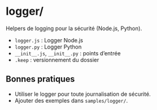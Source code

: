 # logger/

Helpers de logging pour la sécurité (Node.js, Python).

- `logger.js` : Logger Node.js
- `logger.py` : Logger Python
- `__init__.js`, `__init__.py` : points d’entrée
- `.keep` : versionnement du dossier

## Bonnes pratiques
- Utiliser le logger pour toute journalisation de sécurité.
- Ajouter des exemples dans `samples/logger/`.
